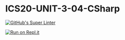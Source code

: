 # ICS20-UNIT-3-04-CSharp

[![GitHub's Super Linter](https://github.com/Curtis-Edwards/ICS20-UNIT-3-04-CSharp/workflows/GitHub's%20Super%20Linter/badge.svg)](https://github.com/Curtis-Edwards/ICS20-UNIT-3-04-CSharp/actions)

[![Run on Repl.it](https://repl.it/badge/github/Curtis-Edwards/ICS20-UNIT-3-04-CSharp)](https://repl.it/github/Curtis-Edwards/ICS20-UNIT-3-04-CSharp)

